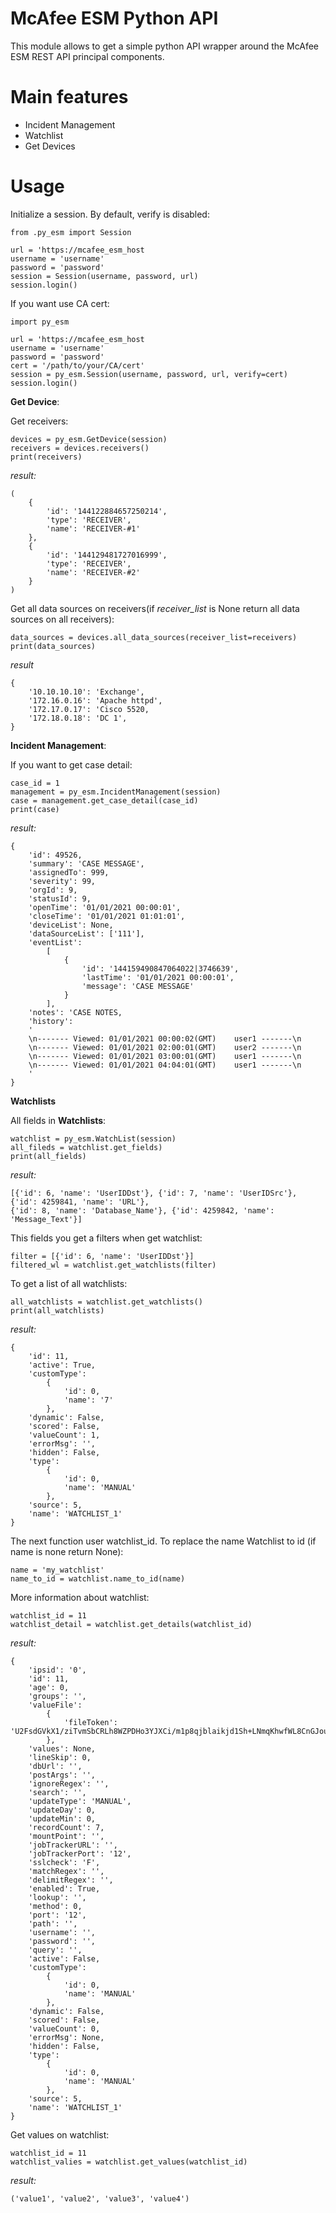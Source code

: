 # McAfee ESM Python API

This module allows to get a simple python API
wrapper around the McAfee ESM REST API principal components.

# Main features

- Incident Management
- Watchlist
- Get Devices


# Usage

Initialize a session. By default, verify is disabled:

    from .py_esm import Session
    
    url = 'https://mcafee_esm_host
    username = 'username'
    password = 'password'
    session = Session(username, password, url)
    session.login()

If you want use CA cert:
    
    import py_esm

    url = 'https://mcafee_esm_host
    username = 'username'
    password = 'password'
    cert = '/path/to/your/CA/cert'
    session = py_esm.Session(username, password, url, verify=cert)
    session.login()

**Get Device**:

Get receivers:

    devices = py_esm.GetDevice(session)
    receivers = devices.receivers()
    print(receivers)

_result:_


    (
        {
            'id': '144122884657250214',
            'type': 'RECEIVER',
            'name': 'RECEIVER-#1'
        },
        {
            'id': '144129481727016999',
            'type': 'RECEIVER',
            'name': 'RECEIVER-#2'
        }
    )

Get all data sources on receivers(if _receiver_list_ is None return all data sources on all receivers):

    data_sources = devices.all_data_sources(receiver_list=receivers)
    print(data_sources)

_result_

    {
        '10.10.10.10': 'Exchange',
        '172.16.0.16': 'Apache httpd',
        '172.17.0.17': 'Cisco 5520,
        '172.18.0.18': 'DC 1',
    }

**Incident Management**:

If you want to get case detail:

    case_id = 1
    management = py_esm.IncidentManagement(session)
    case = management.get_case_detail(case_id)
    print(case)

_result:_
    
    {
        'id': 49526,
        'summary': 'CASE MESSAGE',
        'assignedTo': 999,
        'severity': 99,
        'orgId': 9,
        'statusId': 9,
        'openTime': '01/01/2021 00:00:01',
        'closeTime': '01/01/2021 01:01:01',
        'deviceList': None,
        'dataSourceList': ['111'],
        'eventList': 
            [
                {  
                    'id': '144159490847064022|3746639',
                    'lastTime': '01/01/2021 00:00:01',
                    'message': 'CASE MESSAGE'
                }
            ],
        'notes': 'CASE NOTES,
        'history':
        '
        \n------- Viewed: 01/01/2021 00:00:02(GMT)    user1 -------\n
        \n------- Viewed: 01/01/2021 02:00:01(GMT)    user2 -------\n
        \n------- Viewed: 01/01/2021 03:00:01(GMT)    user1 -------\n
        \n------- Viewed: 01/01/2021 04:04:01(GMT)    user1 -------\n
        '
    }

**Watchlists**

All fields in **Watchlists**:
   
    watchlist = py_esm.WatchList(session)
    all_fileds = watchlist.get_fields)
    print(all_fields)

_result:_
    
    [{'id': 6, 'name': 'UserIDDst'}, {'id': 7, 'name': 'UserIDSrc'}, {'id': 4259841, 'name': 'URL'},
    {'id': 8, 'name': 'Database_Name'}, {'id': 4259842, 'name': 'Message_Text'}]


This fields you get a filters when get watchlist:
        
    filter = [{'id': 6, 'name': 'UserIDDst'}]
    filtered_wl = watchlist.get_watchlists(filter)

To get a list of all watchlists:

    all_watchlists = watchlist.get_watchlists()
    print(all_watchlists)

_result:_ 

    {
        'id': 11,
        'active': True,
        'customType': 
            {
                'id': 0,
                'name': '7'
            },
        'dynamic': False,
        'scored': False,
        'valueCount': 1,
        'errorMsg': '',
        'hidden': False, 
        'type':
            {
                'id': 0,
                'name': 'MANUAL'
            },
        'source': 5,
        'name': 'WATCHLIST_1'
    }


The next function user watchlist_id. To replace the name Watchlist to id (if name is none return None):

    name = 'my_watchlist'
    name_to_id = watchlist.name_to_id(name)

More information about watchlist:

    watchlist_id = 11
    watchlist_detail = watchlist.get_details(watchlist_id)

_result:_ 

    {
        'ipsid': '0',
        'id': 11,
        'age': 0,
        'groups': '',
        'valueFile':
            {
                'fileToken': 'U2FsdGVkX1/ziTvmSbCRLh8WZPDHo3YJXCi/m1p8qjblaikjd1Sh+LNmqKhwfWL8CnGJouHX0KeudNM4LiMDwg..'
            },
        'values': None,
        'lineSkip': 0,
        'dbUrl': '',
        'postArgs': '',
        'ignoreRegex': '',
        'search': '', 
        'updateType': 'MANUAL',
        'updateDay': 0,
        'updateMin': 0,
        'recordCount': 7,
        'mountPoint': '',
        'jobTrackerURL': '',
        'jobTrackerPort': '12',
        'sslcheck': 'F',
        'matchRegex': '',
        'delimitRegex': '',
        'enabled': True,
        'lookup': '',
        'method': 0,
        'port': '12',
        'path': '',
        'username': '',
        'password': '',
        'query': '',
        'active': False,
        'customType': 
            {
                'id': 0,
                'name': 'MANUAL'
            },
        'dynamic': False,
        'scored': False,
        'valueCount': 0,
        'errorMsg': None,
        'hidden': False,
        'type': 
            {
                'id': 0,
                'name': 'MANUAL'
            },
        'source': 5,
        'name': 'WATCHLIST_1'
    }

Get values on watchlist:

    watchlist_id = 11
    watchlist_valies = watchlist.get_values(watchlist_id)

_result:_

    ('value1', 'value2', 'value3', 'value4')



    
    
